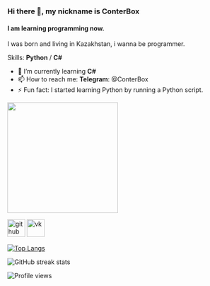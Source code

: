 ### Hi there 👋, my nickname is ConterBox
#### I am learning programming now.
I was born and living in Kazakhstan, i wanna be programmer.

Skills: **Python** / **C#**

- 🌱 I’m currently learning **C#**
- 📫 How to reach me: **Telegram**: @ConterBox 
- ⚡ Fun fact: I started learning Python by running a Python script. 

[<img src='https://i1.wp.com/gamodrome.de/wp-content/uploads/2019/06/Discord-Banner.png?ssl=1' height='250'>](https://discord.gg/TN5NbsUn2C)

[<img src='https://cdn.jsdelivr.net/npm/simple-icons@3.0.1/icons/github.svg' alt='github' height='40'>](https://github.com/ConterBox)  [<img src='https://cdn.jsdelivr.net/npm/simple-icons@3.0.1/icons/vk.svg' alt='vk' height='40'>](https://vk.com/conterbox)

[![Top Langs](https://github-readme-stats.vercel.app/api/top-langs/?username=ConterBox)](https://github.com/anuraghazra/github-readme-stats)

![GitHub streak stats](https://github-readme-streak-stats.herokuapp.com/?user=ConterBox)  

![Profile views](https://gpvc.arturio.dev/ConterBox)  
